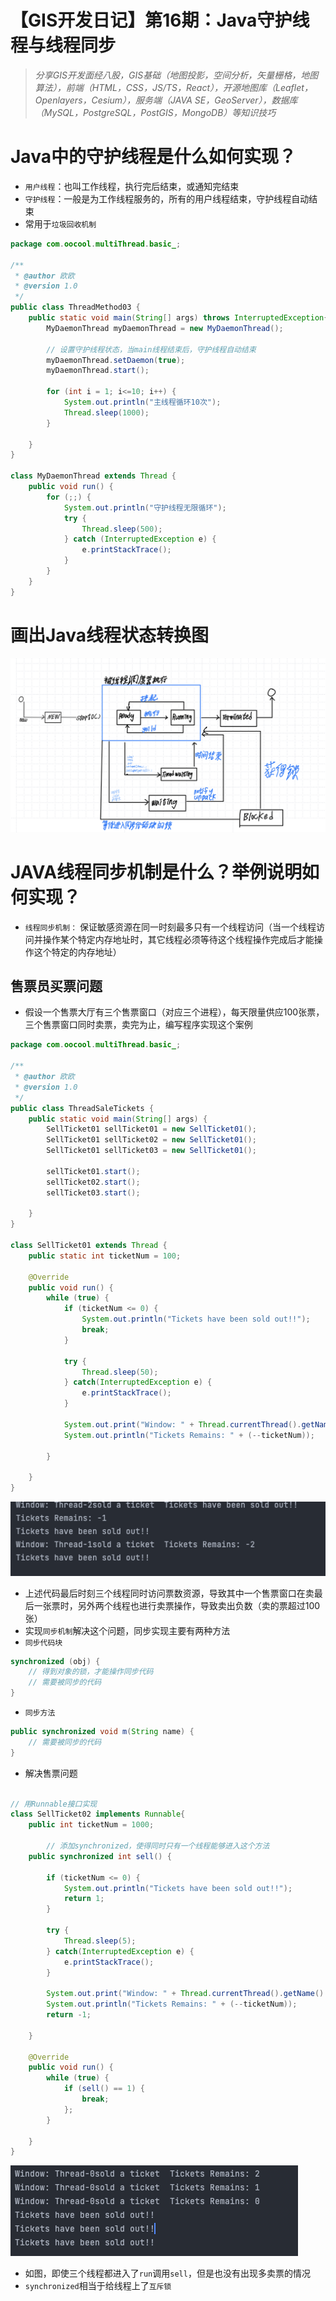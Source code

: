 # 【GIS开发日记】第16期：Java守护线程与线程同步

> *分享GIS开发面经八股，GIS基础（地图投影，空间分析，矢量栅格，地图算法），前端（HTML，CSS，JS/TS，React），开源地图库（Leaflet，Openlayers，Cesium），服务端（JAVA SE，GeoServer），数据库（MySQL，PostgreSQL，PostGIS，MongoDB）等知识技巧*
> 

# Java中的守护线程是什么如何实现？

- `用户线程`：也叫工作线程，执行完后结束，或通知完结束
- `守护线程`：一般是为工作线程服务的，所有的用户线程结束，守护线程自动结束
- 常用于`垃圾回收机制`

```java
package com.oocool.multiThread.basic_;

/**
 * @author 欧欧
 * @version 1.0
 */
public class ThreadMethod03 {
    public static void main(String[] args) throws InterruptedException{
        MyDaemonThread myDaemonThread = new MyDaemonThread();

        // 设置守护线程状态，当main线程结束后，守护线程自动结束
        myDaemonThread.setDaemon(true);
        myDaemonThread.start();

        for (int i = 1; i<=10; i++) {
            System.out.println("主线程循环10次");
            Thread.sleep(1000);
        }

    }
}

class MyDaemonThread extends Thread {
    public void run() {
        for (;;) {
            System.out.println("守护线程无限循环");
            try {
                Thread.sleep(500);
            } catch (InterruptedException e) {
                e.printStackTrace();
            }
        }
    }
}
```

# 画出Java线程状态转换图

![Untitled](%E3%80%90GIS%E5%BC%80%E5%8F%91%E6%97%A5%E8%AE%B0%E3%80%91%E7%AC%AC16%E6%9C%9F%EF%BC%9AJava%E5%AE%88%E6%8A%A4%E7%BA%BF%E7%A8%8B%E4%B8%8E%E7%BA%BF%E7%A8%8B%E5%90%8C%E6%AD%A5%201697c84fa7b84d428c8849b7757ed804/Untitled.png)

# JAVA线程同步机制是什么？举例说明如何实现？

- `线程同步机制：` 保证敏感资源在同一时刻最多只有一个线程访问（当一个线程访问并操作某个特定内存地址时，其它线程必须等待这个线程操作完成后才能操作这个特定的内存地址）

## 售票员买票问题

- 假设一个售票大厅有三个售票窗口（对应三个进程），每天限量供应100张票，三个售票窗口同时卖票，卖完为止，编写程序实现这个案例

```java
package com.oocool.multiThread.basic_;

/**
 * @author 欧欧
 * @version 1.0
 */
public class ThreadSaleTickets {
    public static void main(String[] args) {
        SellTicket01 sellTicket01 = new SellTicket01();
        SellTicket01 sellTicket02 = new SellTicket01();
        SellTicket01 sellTicket03 = new SellTicket01();

        sellTicket01.start();
        sellTicket02.start();
        sellTicket03.start();

    }
}

class SellTicket01 extends Thread {
    public static int ticketNum = 100;

    @Override
    public void run() {
        while (true) {
            if (ticketNum <= 0) {
                System.out.println("Tickets have been sold out!!");
                break;
            }

            try {
                Thread.sleep(50);
            } catch(InterruptedException e) {
                e.printStackTrace();
            }

            System.out.print("Window: " + Thread.currentThread().getName() + "sold a ticket  ");
            System.out.println("Tickets Remains: " + (--ticketNum));

        }

    }
}
```

![Untitled](%E3%80%90GIS%E5%BC%80%E5%8F%91%E6%97%A5%E8%AE%B0%E3%80%91%E7%AC%AC16%E6%9C%9F%EF%BC%9AJava%E5%AE%88%E6%8A%A4%E7%BA%BF%E7%A8%8B%E4%B8%8E%E7%BA%BF%E7%A8%8B%E5%90%8C%E6%AD%A5%201697c84fa7b84d428c8849b7757ed804/Untitled%201.png)

- 上述代码最后时刻三个线程同时访问票数资源，导致其中一个售票窗口在卖最后一张票时，另外两个线程也进行卖票操作，导致卖出负数（卖的票超过100张）
- 实现`同步机制`解决这个问题，同步实现主要有两种方法
- `同步代码块`

```java
synchronized (obj) {
	// 得到对象的锁，才能操作同步代码
	// 需要被同步的代码
}
```

- `同步方法`

```java
public synchronized void m(String name) {
	// 需要被同步的代码
}
```

- 解决售票问题

```java

// 用Runnable接口实现
class SellTicket02 implements Runnable{
    public int ticketNum = 1000;

		// 添加synchronized，使得同时只有一个线程能够进入这个方法
    public synchronized int sell() {

        if (ticketNum <= 0) {
            System.out.println("Tickets have been sold out!!");
            return 1;
        }

        try {
            Thread.sleep(5);
        } catch(InterruptedException e) {
            e.printStackTrace();
        }

        System.out.print("Window: " + Thread.currentThread().getName() + "sold a ticket  ");
        System.out.println("Tickets Remains: " + (--ticketNum));
        return -1;

    }

    @Override
    public void run() {
        while (true) {
            if (sell() == 1) {
                break;
            };
        }

    }
}
```

![Untitled](%E3%80%90GIS%E5%BC%80%E5%8F%91%E6%97%A5%E8%AE%B0%E3%80%91%E7%AC%AC16%E6%9C%9F%EF%BC%9AJava%E5%AE%88%E6%8A%A4%E7%BA%BF%E7%A8%8B%E4%B8%8E%E7%BA%BF%E7%A8%8B%E5%90%8C%E6%AD%A5%201697c84fa7b84d428c8849b7757ed804/Untitled%202.png)

- 如图，即使三个线程都进入了`run`调用`sell`，但是也没有出现多卖票的情况
- `synchronized`相当于给线程上了`互斥锁`